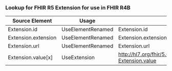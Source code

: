 ### Lookup for FHIR R5 Extension for use in FHIR R4B

| Source Element | Usage | Target |
| -------------- | ----- | ------ |
| Extension.id | UseElementRenamed | Extension.id |
| Extension.extension | UseElementRenamed | Extension.extension |
| Extension.url | UseElementRenamed | Extension.url |
| Extension.value[x] | UseExtension | http://hl7.org/fhir/5.0/StructureDefinition/extension-Extension.value |
